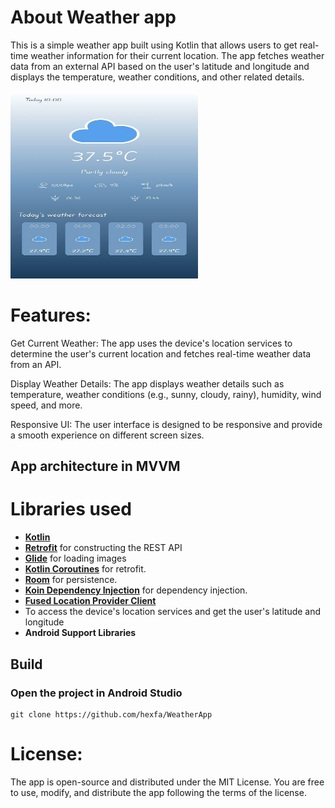 
# About Weather app
This is a simple weather app built using Kotlin that allows users to get real-time weather 
information for their current location. The app fetches weather data from an external API 
based on the user's latitude and longitude and displays the temperature, weather conditions,
and other related details.

<img src="https://github.com/hexfa/WeatherApp/blob/master/photo.jpg" alt="Weather App Screenshot" width="300" height="300">

# Features:

Get Current Weather: The app uses the device's location services to determine the user's 
current location and fetches real-time weather data from an API.

Display Weather Details: The app displays weather details such as temperature, 
weather conditions (e.g., sunny, cloudy, rainy), humidity, wind speed, and more.

Responsive UI: The user interface is designed to be responsive and provide a smooth 
experience on different screen sizes.


## App architecture in MVVM


# Libraries used
- [**Kotlin**](https://github.com/JetBrains/kotlin) 
- [**Retrofit**](https://github.com/square/retrofit) for constructing the REST API
- [**Glide**](https://github.com/bumptech/glide) for loading images
- [**Kotlin Coroutines**](https://github.com/Kotlin/kotlinx.coroutines) for retrofit.
- [**Room**](https://developer.android.com/topic/libraries/architecture/room) for persistence.
- [**Koin Dependency Injection**](https://github.com/InsertKoinIO/koin) for dependency injection.
- [**Fused Location Provider Client**](https://developer.android.com/training/location/retrieve-current) 
- To access the device's location services and get the user's latitude and longitude
- **Android Support Libraries**

## Build
### Open the project in Android Studio
```
git clone https://github.com/hexfa/WeatherApp
```

# License:
The app is open-source and distributed under the MIT License. You are free to use, 
modify, and distribute the app following the terms of the license.

    

   
